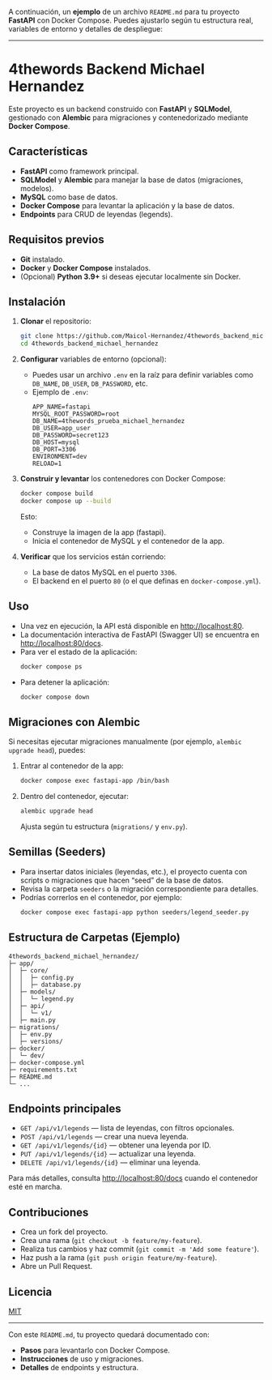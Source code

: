 A continuación, un **ejemplo** de un archivo `README.md` para tu proyecto **FastAPI** con Docker Compose. Puedes ajustarlo según tu estructura real, variables de entorno y detalles de despliegue:

---

# 4thewords Backend Michael Hernandez

Este proyecto es un backend construido con **FastAPI** y **SQLModel**, gestionado con **Alembic** para migraciones y contenedorizado mediante **Docker Compose**.

## Características

- **FastAPI** como framework principal.
- **SQLModel** y **Alembic** para manejar la base de datos (migraciones, modelos).
- **MySQL** como base de datos.
- **Docker Compose** para levantar la aplicación y la base de datos.
- **Endpoints** para CRUD de leyendas (legends).

## Requisitos previos

- **Git** instalado.
- **Docker** y **Docker Compose** instalados.
- (Opcional) **Python 3.9+** si deseas ejecutar localmente sin Docker.

## Instalación

1. **Clonar** el repositorio:

   ```bash
   git clone https://github.com/Maicol-Hernandez/4thewords_backend_michael_hernandez.git
   cd 4thewords_backend_michael_hernandez
   ```

2. **Configurar** variables de entorno (opcional):
   - Puedes usar un archivo `.env` en la raíz para definir variables como `DB_NAME`, `DB_USER`, `DB_PASSWORD`, etc.
   - Ejemplo de `.env`:
     ```env
     APP_NAME=fastapi
     MYSQL_ROOT_PASSWORD=root
     DB_NAME=4thewords_prueba_michael_hernandez
     DB_USER=app_user
     DB_PASSWORD=secret123
     DB_HOST=mysql
     DB_PORT=3306
     ENVIRONMENT=dev
     RELOAD=1
     ```

3. **Construir y levantar** los contenedores con Docker Compose:
   ```bash
   docker compose build
   docker compose up --build
   ```
   Esto:
   - Construye la imagen de la app (fastapi).
   - Inicia el contenedor de MySQL y el contenedor de la app.

4. **Verificar** que los servicios están corriendo:
   - La base de datos MySQL en el puerto `3306`.
   - El backend en el puerto `80` (o el que definas en `docker-compose.yml`).

## Uso

- Una vez en ejecución, la API está disponible en [http://localhost:80](http://localhost:80).
- La documentación interactiva de FastAPI (Swagger UI) se encuentra en [http://localhost:80/docs](http://localhost:80/docs).
- Para ver el estado de la aplicación:
  ```bash
  docker compose ps
  ```
- Para detener la aplicación:
  ```bash
  docker compose down
  ```

## Migraciones con Alembic

Si necesitas ejecutar migraciones manualmente (por ejemplo, `alembic upgrade head`), puedes:

1. Entrar al contenedor de la app:
   ```bash
   docker compose exec fastapi-app /bin/bash
   ```
2. Dentro del contenedor, ejecutar:
   ```bash
   alembic upgrade head
   ```
   Ajusta según tu estructura (`migrations/` y `env.py`).

## Semillas (Seeders)

- Para insertar datos iniciales (leyendas, etc.), el proyecto cuenta con scripts o migraciones que hacen “seed” de la base de datos.  
- Revisa la carpeta `seeders` o la migración correspondiente para detalles.  
- Podrías correrlos en el contenedor, por ejemplo:
  ```bash
  docker compose exec fastapi-app python seeders/legend_seeder.py
  ```

## Estructura de Carpetas (Ejemplo)

```plaintext
4thewords_backend_michael_hernandez/
├─ app/
│  ├─ core/
│  │  ├─ config.py
│  │  ├─ database.py
│  ├─ models/
│  │  └─ legend.py
│  ├─ api/
│  │  └─ v1/
│  ├─ main.py
├─ migrations/
│  ├─ env.py
│  ├─ versions/
├─ docker/
│  └─ dev/
├─ docker-compose.yml
├─ requirements.txt
├─ README.md
└─ ...
```

## Endpoints principales

- `GET /api/v1/legends` — lista de leyendas, con filtros opcionales.
- `POST /api/v1/legends` — crear una nueva leyenda.
- `GET /api/v1/legends/{id}` — obtener una leyenda por ID.
- `PUT /api/v1/legends/{id}` — actualizar una leyenda.
- `DELETE /api/v1/legends/{id}` — eliminar una leyenda.

Para más detalles, consulta [http://localhost:80/docs](http://localhost:80/docs) cuando el contenedor esté en marcha.

## Contribuciones

- Crea un fork del proyecto.
- Crea una rama (`git checkout -b feature/my-feature`).
- Realiza tus cambios y haz commit (`git commit -m 'Add some feature'`).
- Haz push a la rama (`git push origin feature/my-feature`).
- Abre un Pull Request.

## Licencia

[MIT](LICENSE)

---

Con este `README.md`, tu proyecto quedará documentado con:

- **Pasos** para levantarlo con Docker Compose.
- **Instrucciones** de uso y migraciones.
- **Detalles** de endpoints y estructura.